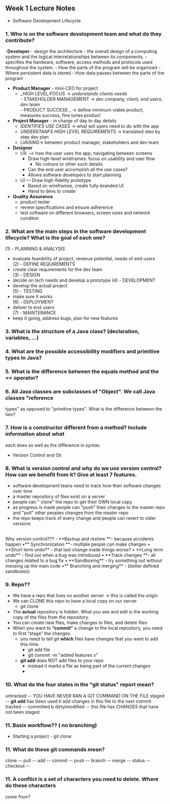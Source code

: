 Week 1 Lecture Notes
--------------------
+ Software Development Lifecycle
### 1. Who is on the software development team and what do they contribute?
-**Developer**
    - design the architecture
        - the overall design of a computing system and the logical interrelationships between its components.
        -  specifies the hardware, software, access methods and protocols used throughout the system.
        -  How the parts of the program will be organized
        -  Where persistent data is stored
        -  How data passes between the parts of the program
- **Product Manager** - mini-CEO for project
    - _HIGH LEVEL FOCUS _-> understands clients needs <br>
    -_ STAKEHOLDER MANAGEMENT _-> dev company, client, end users, dev team  <br>
    -_ PRODUCT SUCCESS _ -> define minimum viable product, measures success, fine tunes product  <br>
- **Project Manager** - in charge of day to day details
    -   _IDENTIFIES USE CASES_ -> what will users need to do with the app
    -   _UNDERSTANFS HIGH LEVEL REQUIREMENTS_ -> translated steo by step dev plan
    -   _LIAISING_-> between product manager, stakeholders and dev team
- **Designer**
    - UX —> how the user uses the app, navigating between screens
        - Draw high-level wireframes: focus on usability and user flow
            - No colours or other such details
        - Can the end user accomplish all the use cases?
        - Allows software developers to start planning
    - UI — Draw high-fidelity prototype
        - Based on wireframes, create fully-branded UI
        - Hand to devs to create
- **Quality Assurance**
    - product tester
    - review specifications and ensure adherence
    - test software on different browsers, screen sizes and network conditon
### 2. What are the main steps in the software development lifecycle? What is the goal of each one?
(1) - PLANNING & ANALYSIS  <br>
- evaluate feasibility of project, revenue potential, needs of end users  <br>
(2) - DEFINE REQUIREMENTS  <br>
- create clear requirements for the dev team <br>
(3) - DESIGN  <br>
- decide on tech needs and develop a prototype
(4) - DEVELOPMENT <br>
- develop the actual project <br>
(5) - TESTING <br>
- make sure it works <br>
(6) - DEPLOYMENT <br>
- deliver to end users <br>
(7) - MAINTENANCE <br>
- keep it going, address bugs, plan for new features <br>

### 3. What is the structure of a Java class? (declaration, variables, ...)

### 4. What are the possible accessibility modifiers and primitive types in Java?
### 5. What is the difference between the equals method and the == operator?
### 6. All Java classes are subclasses of "Object". We call Java classes "reference
types" as opposed to "primitive types". What is the difference between the two?
### 7. How is a constructor different from a method? Include information about what
each does as well as the difference in syntax.
<br>

+ Version Control and Git
### 8. What is version control and why do we use version control? How can we benefit from it? Give at least 7 features.
- software development teans need to track how their software changes over time
- a master repository of files exist on a server
- people can " clone" the repo to get their OWN local copy
- as progress is made people can "push" their changes to the master repo and "pull" other peoples changes from the master repo
- the repo keeps track of every change and people can revert to older versions
<br>
Why version control???
- **Backup and restore **- because accidents happen
•** Synchronization **- multiple people can make changes
• **Short term undo** - that last change made things worse?
• **Long term undo** - find out when a bug was introduced
• **Track changes **- all changes related to a bug fix
• **Sandboxing** - try something out without messing up the main code
•** Branching and merging** - (better defined sandboxes)

### 9. Repo??
- We have a repo that lives on another server -> this is called the origin
- We can CLONE this repo to have a local copy on our server
    - git clone <url>
- The **actual** repository is hidden. What you see and edit is the working copy of the files from the repository.
- You can create new files, make changes to files, and delete files
- When you want to **“commit”** a change to the local repository, you need to first “stage” the changes.
    - you need to tell git **which** files have changes that you want to add this time.
        - git add file
        - git commit -m "added features x"
    - **git add** does NOT add files to your repo
        - instead it marks a file as being part of the current changes
        - 
### 10. What do the four states in the "git status" report mean?
untracked -- YOU HAVE NEVER RAN A GIT COMMAND ON THE FILE
staged -- **git add** has been used ti add changes in this file to the next commit
tracked -- committed b
dirty/modified -- this file has CHANGES that have not been staged

### 11. Basix workflow?? ( no branching)
- Starting a project
      - git clone <url>
      
    

### 11. What do these git commands mean?
clone --
pull --
add --
commit --
push --
branch --
merge --
status --
checkout --
### 11. A conflict is a set of characters you need to delete. Where do these characters
come from?
